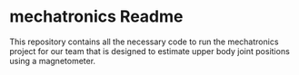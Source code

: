 # mechatronics Readme

This repository contains all the necessary code to run the mechatronics project for our team that is designed to estimate upper body joint positions using a magnetometer.
